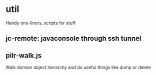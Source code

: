 
# util

Handy one-liners, scripts for stuff

## jc-remote: javaconsole through ssh tunnel

## pilr-walk.js
Walk domain object hierarchy and do useful things like dump or delete
